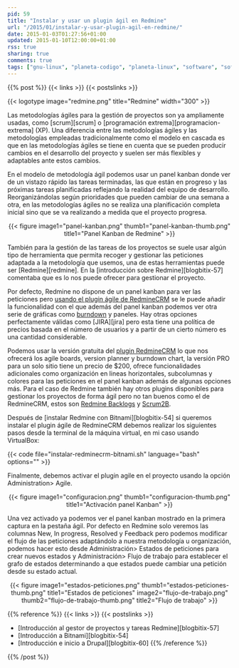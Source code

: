```yaml
---
pid: 59
title: "Instalar y usar un plugin ágil en Redmine"
url: "/2015/01/instalar-y-usar-plugin-agil-en-redmine/"
date: 2015-01-03T01:27:56+01:00
updated: 2015-01-10T12:00:00+01:00
rss: true
sharing: true
comments: true
tags: ["gnu-linux", "planeta-codigo", "planeta-linux", "software", "software-libre"]
---
```


{{% post %}}
{{< links >}}
{{< postslinks >}}

{{< logotype image="redmine.png" title="Redmine" width="300" >}}

Las metodologías ágiles para la gestión de proyectos son ya ampliamente usadas, como [scrum][scrum] o [programación extrema][programacion-extrema] (XP). Una diferencia entre las metodologías ágiles y las metodologías empleadas tradicionalmente como el modelo en cascada es que en las metodologías ágiles se tiene en cuenta que se pueden producir cambios en el desarrollo del proyecto y suelen ser más flexibles y adaptables ante estos cambios.

En el modelo de metodología ágil podemos usar un panel kanban donde ver de un vistazo rápido las tareas terminadas, las que están en progreso y las próximas tareas planificadas reflejando la realidad del equipo de desarrollo. Reorganizándolas según prioridades que pueden cambiar de una semana a otra, en las metodologías ágiles no se realiza una planificación completa inicial sino que se va realizando a medida que el proyecto progresa.

<div class="media" style="text-align: center;">
	{{< figure
    	image1="panel-kanban.png" thumb1="panel-kanban-thumb.png" title1="Panel Kanban de Redmine" >}}
</div>

También para la gestión de las tareas de los proyectos se suele usar algún tipo de herramienta que permita recoger y gestionar las peticiones adaptada a la metodología que usemos, una de estas herramientas puede ser [Redmine][redmine]. En la [introducción sobre Redmine][blogbitix-57] comentaba que es lo nos puede ofrecer para gestionar el proyecto.

Por defecto, Redmine no dispone de un panel kanban para ver las peticiones pero [usando el plugin ágile de RedmineCRM](http://www.redminecrm.com/projects/agile/pages/1) se le puede añadir la funcionalidad con el que además del panel kanban podemos ver otra serie de gráficas como [burndown](https://es.wikipedia.org/wiki/Burn_down_chart) y paneles. Hay otras opciones perfectamente válidas como [JIRA][jira] pero esta tiene una política de precios basada en el número de usuarios y a partir de un cierto número es una cantidad considerable.

Podemos usar la versión gratuita del [plugin RedmineCRM](http://www.redminecrm.com/) lo que nos ofrecerá los agile boards, version planner y burndown chart, la versión PRO para un solo sitio tiene un precio de $200, ofrece funcionalidades adicionales como organización en lineas horizontales, subcolumnas y colores para las peticiones en el panel kanban además de algunas opciones más. Para el caso de Redmine también hay otros plugins disponibles para gestionar los proyectos de forma ágil pero no tan buenos como el de RedmineCRM, estos son [Redmine Backlogs](http://www.redminebacklogs.net/) y [Scrum2B](http://www.redmine.org/plugins/scrum2b).

Después de [instalar Redmine con Bitnami][blogbitix-54] si queremos instalar el plugin ágile de RedmineCRM debemos realizar los siguientes pasos desde la terminal de la máquina virtual, en mi caso usando VirtualBox:

{{< code file="instalar-redminecrm-bitnami.sh" language="bash" options="" >}}

Finalmente, debemos activar el plugin agile en el proyecto usando la opción Administration> Agile.

<div class="media" style="text-align: center;">
	{{< figure
    	image1="configuracion.png" thumb1="configuracion-thumb.png" title1="Activación panel Kanban" >}}
</div>

Una vez activado ya podemos ver el panel kanban mostrado en la primera captura en la pestaña ágil. Por defecto en Redmine solo veremos las columnas New, In progress, Resolved y Feedback pero podemos modificar el flujo de las peticiones adaptándolo a nuestra metodología u organización, podemos hacer esto desde Administración> Estados de peticiones para crear nuevos estados y Administración> Flujo de trabajo para establecer el grafo de estados determinando a que estados puede cambiar una petición desde su estado actual.

<div class="media" style="text-align: center;">
	{{< figure
    	image1="estados-peticiones.png" thumb1="estados-peticiones-thumb.png" title1="Estados de peticiones"
    	image2="flujo-de-trabajo.png" thumb2="flujo-de-trabajo-thumb.png" title2="Flujo de trabajo" >}}
</div>

{{% reference %}}
{{< links >}}
{{< postslinks >}}
* [Introducción al gestor de proyectos y tareas Redmine][blogbitix-57]
* [Introducción a Bitnami][blogbitix-54]
* [Introducción e inicio a Drupal][blogbitix-60]
{{% /reference %}}

{{% /post %}}
